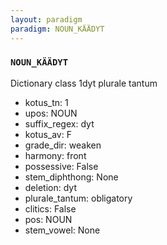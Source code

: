 ```yaml
---
layout: paradigm
paradigm: NOUN_KÄÄDYT
---
```

### ` NOUN_KÄÄDYT `

Dictionary class 1dyt plurale tantum
* kotus_tn: 1
* upos: NOUN
* suffix_regex: dyt
* kotus_av: F
* grade_dir: weaken
* harmony: front
* possessive: False
* stem_diphthong: None
* deletion: dyt
* plurale_tantum: obligatory
* clitics: False
* pos: NOUN
* stem_vowel: None
